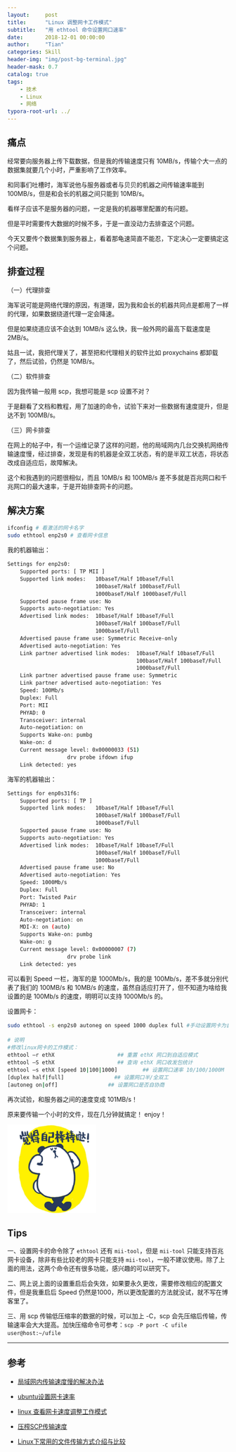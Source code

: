 ```yaml
---
layout:     post
title:      "Linux 调整网卡工作模式"
subtitle:   "用 ethtool 命令设置网口速率"
date:       2018-12-01 00:00:00
author:     "Tian"
categories: Skill
header-img: "img/post-bg-terminal.jpg"
header-mask: 0.7
catalog: true
tags:
    - 技术
    - Linux
    - 网络
typora-root-url: ../
---
```


## 痛点

经常要向服务器上传下载数据，但是我的传输速度只有 10MB/s，传输个大一点的数据集就要几个小时，严重影响了工作效率。

和同事们吐槽时，海军说他与服务器或者与贝贝的机器之间传输速率能到 100MB/s，但是和会长的机器之间只能到 10MB/s。

看样子应该不是服务器的问题，一定是我的机器哪里配置的有问题。

但是平时需要传大数据的时候不多，于是一直没动力去排查这个问题。

今天又要传个数据集到服务器上，看着那龟速简直不能忍，下定决心一定要搞定这个问题。

## 排查过程

（一）代理排查

海军说可能是网络代理的原因，有道理，因为我和会长的机器共同点是都用了一样的代理，如果数据绕道代理一定会降速。

但是如果绕道应该不会达到 10MB/s 这么快，我一般外网的最高下载速度是 2MB/s。

姑且一试，我把代理关了，甚至把和代理相关的软件比如 proxychains 都卸载了，然后试验，仍然是 10MB/s。

（二）软件排查

因为我传输一般用 scp，我想可能是 scp 设置不对？

于是翻看了文档和教程，用了加速的命令，试验下来对一些数据有速度提升，但是达不到 100MB/s。

（三）网卡排查

在网上的帖子中，有一个运维记录了这样的问题，他的局域网内几台交换机网络传输速度慢，经过排查，发现是有的机器是全双工状态，有的是半双工状态，将状态改成自适应后，故障解决。

这个和我遇到的问题很相似，而且 10MB/s 和 100MB/s 差不多就是百兆网口和千兆网口的最大速率，于是开始排查网卡的问题。

## 解决方案

```bash
ifconfig # 看激活的网卡名字
sudo ethtool enp2s0 # 查看网卡信息
```

我的机器输出：

```bash
Settings for enp2s0:
	Supported ports: [ TP MII ]
	Supported link modes:   10baseT/Half 10baseT/Full 
	                        100baseT/Half 100baseT/Full 
	                        1000baseT/Half 1000baseT/Full 
	Supported pause frame use: No
	Supports auto-negotiation: Yes
	Advertised link modes:  10baseT/Half 10baseT/Full 
	                        100baseT/Half 100baseT/Full 
	                        1000baseT/Full 
	Advertised pause frame use: Symmetric Receive-only
	Advertised auto-negotiation: Yes
	Link partner advertised link modes:  10baseT/Half 10baseT/Full 
	                                     100baseT/Half 100baseT/Full 
	                                     1000baseT/Full 
	Link partner advertised pause frame use: Symmetric
	Link partner advertised auto-negotiation: Yes
	Speed: 100Mb/s
	Duplex: Full
	Port: MII
	PHYAD: 0
	Transceiver: internal
	Auto-negotiation: on
	Supports Wake-on: pumbg
	Wake-on: d
	Current message level: 0x00000033 (51)
			       drv probe ifdown ifup
	Link detected: yes

```

海军的机器输出：

```bash
Settings for enp0s31f6:
    Supported ports: [ TP ]
    Supported link modes:   10baseT/Half 10baseT/Full
                            100baseT/Half 100baseT/Full
                            1000baseT/Full
    Supported pause frame use: No
    Supports auto-negotiation: Yes
    Advertised link modes:  10baseT/Half 10baseT/Full
                            100baseT/Half 100baseT/Full
                            1000baseT/Full
    Advertised pause frame use: No
    Advertised auto-negotiation: Yes
    Speed: 1000Mb/s
    Duplex: Full
    Port: Twisted Pair
    PHYAD: 1
    Transceiver: internal
    Auto-negotiation: on
    MDI-X: on (auto)
    Supports Wake-on: pumbg
    Wake-on: g
    Current message level: 0x00000007 (7)
                   drv probe link
    Link detected: yes
```

可以看到 Speed 一栏，海军的是 1000Mb/s，我的是 100Mb/s，差不多就分别代表了我们的 100MB/s 和 10MB/s 的速度，虽然自适应打开了，但不知道为啥给我设置的是 100Mb/s 的速度，明明可以支持 1000Mb/s 的。

设置网卡：

```bash
sudo ethtool -s enp2s0 autoneg on speed 1000 duplex full #手动设置网卡为自适应，速度为 1000，全双工模式

# 说明
#修改linux网卡的工作模式：
ethtool –r ethX                    ## 重置 ethX 网口到自适应模式
ethtool –S ethX                    ## 查询 ethX 网口收发包统计
ethtool –s ethX [speed 10|100|1000]        ## 设置网口速率 10/100/1000M
[duplex half|full]                ## 设置网口半/全双工
[autoneg on|off]                ## 设置网口是否自协商
```

再次试验，和服务器之间的速度变成 101MB/s！

原来要传输一个小时的文件，现在几分钟就搞定！ enjoy！

<img src="https://raw.githubusercontent.com/tianws/tianws.github.io/master/img/in-post/2018-12-01-linux-INC-config/image.jpg" width="40%" alt="AltText" />

## Tips

一、设置网卡的命令除了 `ethtool` 还有 `mii-tool`，但是 `mii-tool` 只能支持百兆网卡设备，除非有些比较老的网卡只能支持 `mii-tool`，一般不建议使用。除了上面的用法，这两个命令还有很多功能，感兴趣的可以研究下。

二、网上说上面的设置重启后会失效，如果要永久更改，需要修改相应的配置文件，但是我重启后 Speed 仍然是1000，所以更改配置的方法就没试，就不写在博客里了。

三、用 scp 传输低压缩率的数据的时候，可以加上 -C，scp 会先压缩后传输，传输速率会大大提高。加快压缩命令可参考：`scp -P port -C ufile user@host:~/ufile`

---

## 参考

- [局域网内传输速度慢的解决办法](https://blog.csdn.net/kfanning/article/details/5481650)

- [ubuntu设置网卡速率](https://blog.csdn.net/samssm/article/details/46831783)

- [linux 查看网卡速度调整工作模式](http://ask.apelearn.com/question/14382)

- [压榨SCP传输速度](http://blog.51cto.com/weipengfei/1350338)

- [Linux下常用的文件传输方式介绍与比较](http://mingxinglai.com/cn/2014/03/copy-file-in-linux/)
